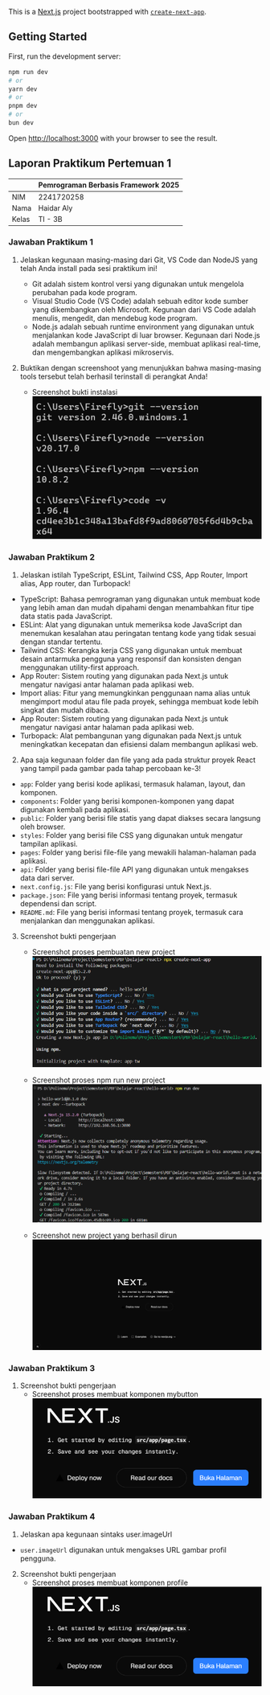 This is a [Next.js](https://nextjs.org) project bootstrapped with [`create-next-app`](https://nextjs.org/docs/app/api-reference/cli/create-next-app).

## Getting Started

First, run the development server:

```bash
npm run dev
# or
yarn dev
# or
pnpm dev
# or
bun dev
```

Open [http://localhost:3000](http://localhost:3000) with your browser to see the result.

## Laporan Praktikum Pertemuan 1

|  | Pemrograman Berbasis Framework 2025 |
|--|--|
| NIM |  2241720258|
| Nama |  Haidar Aly |
| Kelas | TI - 3B |

### Jawaban Praktikum 1

1. Jelaskan kegunaan masing-masing dari Git, VS Code dan NodeJS yang telah Anda install pada sesi praktikum ini!
    - Git adalah sistem kontrol versi yang digunakan untuk mengelola perubahan pada kode program. 
    - Visual Studio Code (VS Code) adalah sebuah editor kode sumber yang dikembangkan oleh Microsoft. Kegunaan dari VS Code adalah menulis, mengedit, dan mendebug kode program.
    - Node.js adalah sebuah runtime environment yang digunakan untuk menjalankan kode JavaScript di luar browser. Kegunaan dari Node.js adalah membangun aplikasi server-side, membuat aplikasi real-time, dan mengembangkan aplikasi mikroservis.

2. Buktikan dengan screenshoot yang menunjukkan bahwa masing-masing tools tersebut telah berhasil terinstall di perangkat Anda!
    - Screenshot bukti instalasi
    ![Gambar](src/screenshot/1.png)
    
### Jawaban Praktikum 2

1. Jelaskan istilah TypeScript, ESLint, Tailwind CSS, App 
Router, Import alias, App router, dan Turbopack! 
- TypeScript: Bahasa pemrograman yang digunakan untuk membuat kode yang lebih aman dan mudah dipahami dengan menambahkan fitur tipe data statis pada JavaScript.
- ESLint: Alat yang digunakan untuk memeriksa kode JavaScript dan menemukan kesalahan atau peringatan tentang kode yang tidak sesuai dengan standar tertentu.
- Tailwind CSS: Kerangka kerja CSS yang digunakan untuk membuat desain antarmuka pengguna yang responsif dan konsisten dengan menggunakan utility-first approach.
- App Router: Sistem routing yang digunakan pada Next.js untuk mengatur navigasi antar halaman pada aplikasi web.
- Import alias: Fitur yang memungkinkan penggunaan nama alias untuk mengimport modul atau file pada proyek, sehingga membuat kode lebih singkat dan mudah dibaca.
- App Router: Sistem routing yang digunakan pada Next.js untuk mengatur navigasi antar halaman pada aplikasi web.
- Turbopack: Alat pembangunan yang digunakan pada Next.js untuk meningkatkan kecepatan dan efisiensi dalam membangun aplikasi web.

2. Apa saja kegunaan folder dan file yang ada pada struktur proyek React yang tampil pada gambar pada tahap percobaan ke-3!
- `app`: Folder yang berisi kode aplikasi, termasuk halaman, layout, dan komponen.
- `components`: Folder yang berisi komponen-komponen yang dapat digunakan kembali pada aplikasi.
- `public`: Folder yang berisi file statis yang dapat diakses secara langsung oleh browser.
- `styles`: Folder yang berisi file CSS yang digunakan untuk mengatur tampilan aplikasi.
- `pages`: Folder yang berisi file-file yang mewakili halaman-halaman pada aplikasi.
- `api`: Folder yang berisi file-file API yang digunakan untuk mengakses data dari server.
- `next.config.js`: File yang berisi konfigurasi untuk Next.js.
- `package.json`: File yang berisi informasi tentang proyek, termasuk dependensi dan script.
- `README.md`: File yang berisi informasi tentang proyek, termasuk cara menjalankan dan menggunakan aplikasi.

3. Screenshot bukti pengerjaan
    - Screenshot proses pembuatan new project
    ![Gambar](src/screenshot/2.png)

    - Screenshot proses npm run new project
    ![Gambar](src/screenshot/3.png)

    - Screenshot new project yang berhasil dirun
    ![Gambar](src/screenshot/4.png)

### Jawaban Praktikum 3
1. Screenshot bukti pengerjaan
    - Screenshot proses membuat komponen mybutton
    ![Gambar](src/screenshot/5.png)

### Jawaban Praktikum 4
1. Jelaskan apa kegunaan sintaks user.imageUrl
- `user.imageUrl` digunakan untuk mengakses URL gambar profil pengguna.

2. Screenshot bukti pengerjaan
    - Screenshot proses membuat komponen profile
    ![Gambar](src/screenshot/5.png)
